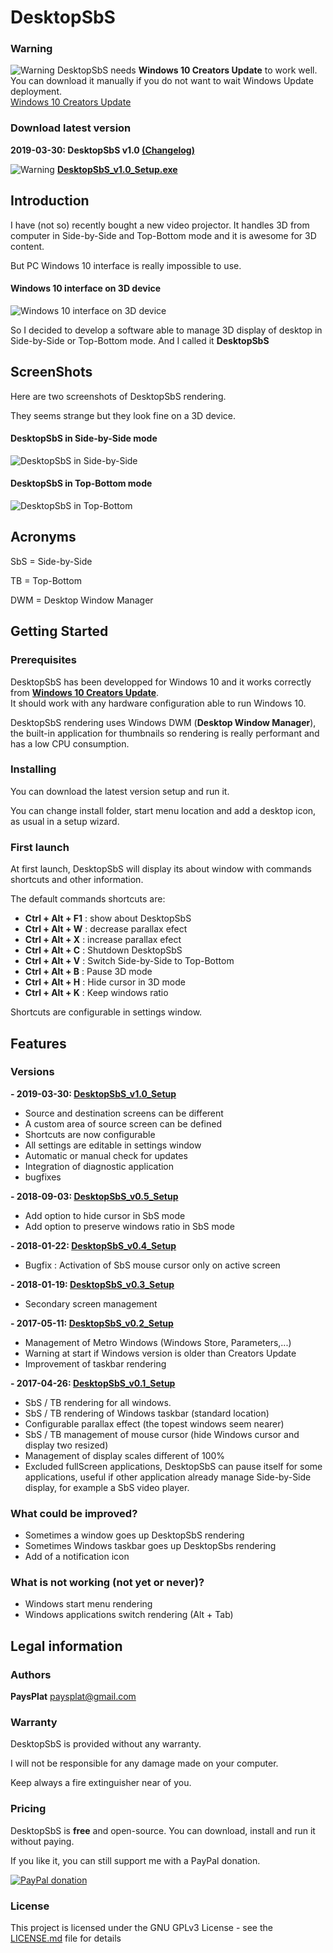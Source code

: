 # DesktopSbS

### Warning

![Warning](./Res/img/warning.png) DesktopSbS needs **Windows 10 Creators Update** to work well.  
You can download it manually if you do not want to wait Windows Update deployment.  
[Windows 10 Creators Update](https://www.microsoft.com/en-us/software-download/windows10)

### Download latest version

**2019-03-30: DesktopSbS v1.0 [(Changelog)](http://desktopsbs.paysplat.fr/index.html#versions)**

![Warning](./Res/img/DesktopSbS_64.png) **[DesktopSbS_v1.0_Setup.exe](https://github.com/PaysPlat/DesktopSbS/releases/download/v1.0/DesktopSbS_v1.0_Setup.exe)**

## Introduction

I have (not so) recently bought a new video projector. It handles 3D from computer in Side-by-Side and Top-Bottom mode and it is awesome for 3D content.

But PC Windows 10 interface is really impossible to use.

#### Windows 10 interface on 3D device
![Windows 10 interface on 3D device](./Res/ScreenShots/Default-Rendering.png)

So I decided to develop a software able to manage 3D display of desktop in Side-by-Side or Top-Bottom mode. And I called it **DesktopSbS**

## ScreenShots

Here are two screenshots of DesktopSbS rendering. 

They seems strange but they look fine on a 3D device.

#### DesktopSbS in Side-by-Side mode
![DesktopSbS in Side-by-Side](./Res/ScreenShots/Side-by-Side.png)

#### DesktopSbS in Top-Bottom mode
![DesktopSbS in Top-Bottom](./Res/ScreenShots/Top-Bottom.png)

## Acronyms
SbS = Side-by-Side

TB  = Top-Bottom

DWM = Desktop Window Manager

## Getting Started

### Prerequisites

DesktopSbS has been developped for Windows 10 and it works correctly from **[Windows 10 Creators Update](https://www.microsoft.com/en-us/software-download/windows10)**.  
It should work with any hardware configuration able to run Windows 10.

DesktopSbS rendering uses Windows DWM (**Desktop Window Manager**), the built-in application for thumbnails so rendering is really performant and has a low CPU consumption.

### Installing

You can download the latest version setup and run it.

You can change install folder, start menu location and add a desktop icon, as usual in a setup wizard.

### First launch

At first launch, DesktopSbS will display its about window with commands shortcuts and other information.

The default commands shortcuts are: 
- **Ctrl + Alt + F1** : show about DesktopSbS
- **Ctrl + Alt + W** : decrease parallax efect
- **Ctrl + Alt + X** : increase parallax efect
- **Ctrl + Alt + C** : Shutdown DesktopSbS
- **Ctrl + Alt + V** : Switch Side-by-Side to Top-Bottom
- **Ctrl + Alt + B** : Pause 3D mode
- **Ctrl + Alt + H** : Hide cursor in 3D mode
- **Ctrl + Alt + K** : Keep windows ratio

Shortcuts are configurable in settings window.

## Features

### Versions

**- 2019-03-30: [DesktopSbS_v1.0_Setup](https://github.com/PaysPlat/DesktopSbS/releases/download/v1.0/DesktopSbS_v1.0_Setup.exe)**

- Source and destination screens can be different
- A custom area of source screen can be defined
- Shortcuts are now configurable
- All settings are editable in settings window
- Automatic or manual check for updates
- Integration of diagnostic application
- bugfixes

**- 2018-09-03: [DesktopSbS_v0.5_Setup](https://github.com/PaysPlat/DesktopSbS/releases/download/v0.5/DesktopSbS_v0.5_Setup.exe)**

- Add option to hide cursor in SbS mode
- Add option to preserve windows ratio in SbS mode

**- 2018-01-22: [DesktopSbS_v0.4_Setup](https://github.com/PaysPlat/DesktopSbS/releases/download/v0.4/DesktopSbS_v0.4_Setup.exe)**

- Bugfix : Activation of SbS mouse cursor only on active screen

**- 2018-01-19: [DesktopSbS_v0.3_Setup](https://github.com/PaysPlat/DesktopSbS/releases/download/v0.3/DesktopSbS_v0.3_Setup.exe)**

- Secondary screen management

**- 2017-05-11: [DesktopSbS_v0.2_Setup](https://github.com/PaysPlat/DesktopSbS/releases/download/v0.2/DesktopSbS_v0.2_Setup.exe)**

- Management of Metro Windows (Windows Store, Parameters,...)
- Warning at start if Windows version is older than Creators Update
- Improvement of taskbar rendering

**- 2017-04-26: [DesktopSbS_v0.1_Setup](https://github.com/PaysPlat/DesktopSbS/releases/download/v0.1/DesktopSbS_v0.1_Setup.exe)**

- SbS / TB rendering for all windows.
- SbS / TB rendering of Windows taskbar (standard location)
- Configurable parallax effect (the topest windows seem nearer)
- SbS / TB management of mouse cursor (hide Windows cursor and display two resized)
- Management of display scales different of 100%
- Excluded fullScreen applications, DesktopSbS can pause itself for some applications, useful if other application already manage Side-by-Side display, for example a SbS video player.



### What could be improved?

- Sometimes a window goes up DesktopSbS rendering
- Sometimes Windows taskbar goes up DesktopSbs rendering
- Add of a notification icon

### What is not working (not yet or never)?

- Windows start menu rendering
- Windows applications switch rendering (Alt + Tab)

## Legal information

### Authors

**PaysPlat** [paysplat@gmail.com](mailto:paysplat@gmail.com)

### Warranty

DesktopSbS is provided without any warranty.

I will not be responsible for any damage made on your computer.

Keep always a fire extinguisher near of you.

### Pricing

DesktopSbS is **free** and open-source.
You can download, install and run it without paying.

If you like it, you can still support me with a PayPal donation.

[![PayPal donation](./Res/img/paypal.png)](https://www.paypal.com/cgi-bin/webscr?cmd=_s-xclick&amp;hosted_button_id=YCJN2LQHDVJTN)

### License

This project is licensed under the GNU GPLv3 License - see the [LICENSE.md](LICENSE.md) file for details
